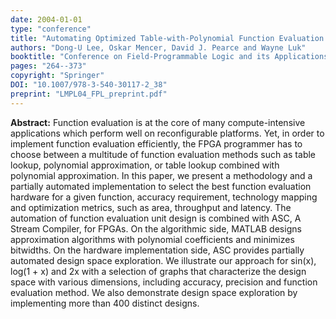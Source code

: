 ```yaml
---
date: 2004-01-01
type: "conference"
title: "Automating Optimized Table-with-Polynomial Function Evaluation for FPGAs"
authors: "Dong-U Lee, Oskar Mencer, David J. Pearce and Wayne Luk"
booktitle: "Conference on Field-Programmable Logic and its Applications (FPL)"
pages: "264--373"
copyright: "Springer"
DOI: "10.1007/978-3-540-30117-2_38"
preprint: "LMPL04_FPL_preprint.pdf"
---
```


**Abstract:** Function evaluation is at the core of many compute-intensive applications which perform well on reconfigurable platforms. Yet, in order to implement function evaluation efficiently, the FPGA programmer has to choose between a multitude of function evaluation methods such as table lookup, polynomial approximation, or table lookup combined with polynomial approximation. In this paper, we present a methodology and a partially automated implementation to select the best function evaluation hardware for a given function, accuracy requirement, technology mapping and optimization metrics, such as area, throughput and latency. The automation of function evaluation unit design is combined with ASC, A Stream Compiler, for FPGAs. On the algorithmic side, MATLAB designs approximation algorithms with polynomial coefficients and minimizes bitwidths. On the hardware implementation side, ASC provides partially automated design space exploration. We illustrate our approach for sin(x), log(1 + x) and 2x with a selection of graphs that characterize the design space with various dimensions, including accuracy, precision and function evaluation method. We also demonstrate design space exploration by implementing more than 400 distinct designs.